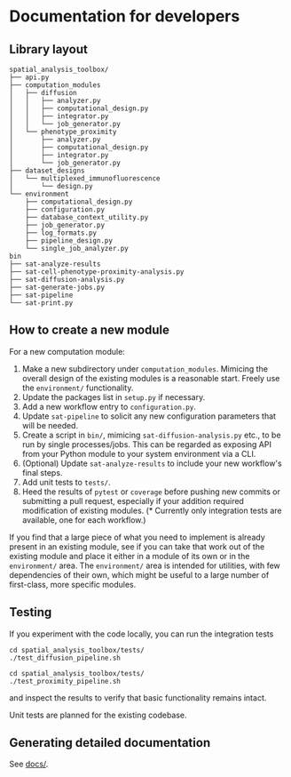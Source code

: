 # Documentation for developers

## Library layout

```
spatial_analysis_toolbox/
├── api.py
├── computation_modules
│   ├── diffusion
│   │   ├── analyzer.py
│   │   ├── computational_design.py
│   │   ├── integrator.py
│   │   └── job_generator.py
│   └── phenotype_proximity
│       ├── analyzer.py
│       ├── computational_design.py
│       ├── integrator.py
│       └── job_generator.py
├── dataset_designs
│   └── multiplexed_immunofluorescence
│       └── design.py
└── environment
    ├── computational_design.py
    ├── configuration.py
    ├── database_context_utility.py
    ├── job_generator.py
    ├── log_formats.py
    ├── pipeline_design.py
    └── single_job_analyzer.py
bin
├── sat-analyze-results
├── sat-cell-phenotype-proximity-analysis.py
├── sat-diffusion-analysis.py
├── sat-generate-jobs.py
├── sat-pipeline
└── sat-print.py
```


## How to create a new module

For a new computation module:
  1. Make a new subdirectory under `computation_modules`. Mimicing the overall design of the existing modules is a reasonable start. Freely use the `environment/` functionality.
  2. Update the packages list in `setup.py` if necessary.
  3. Add a new workflow entry to `configuration.py`.
  4. Update `sat-pipeline` to solicit any new configuration parameters that will be needed.
  5. Create a script in `bin/`, mimicing `sat-diffusion-analysis.py` etc., to be run by single processes/jobs. This can be regarded as exposing API from your Python module to your system environment via a CLI.
  6. (Optional) Update `sat-analyze-results` to include your new workflow's final steps.
  7. Add unit tests to `tests/`.
  8. Heed the results of `pytest` or `coverage` before pushing new commits or submitting a pull request, especially if your addition required modification of existing modules. (\* Currently only integration tests are available, one for each workflow.)

If you find that a large piece of what you need to implement is already present in an existing module, see if you can take that work out of the existing module and place it either in a module of its own or in the `environment/` area. The `environment/` area is intended for utilities, with few dependencies of their own, which might be useful to a large number of first-class, more specific modules.


## Testing

If you experiment with the code locally, you can run the integration tests

```
cd spatial_analysis_toolbox/tests/
./test_diffusion_pipeline.sh
```

```
cd spatial_analysis_toolbox/tests/
./test_proximity_pipeline.sh
```

and inspect the results to verify that basic functionality remains intact.

Unit tests are planned for the existing codebase.


## Generating detailed documentation

See [docs/](docs/).
